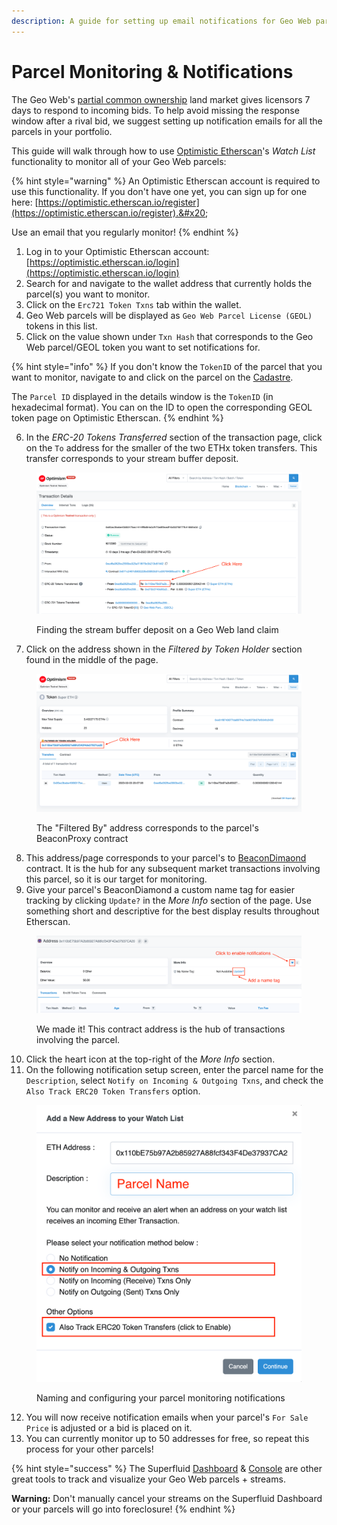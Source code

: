 ```yaml
---
description: A guide for setting up email notifications for Geo Web parcel transactions
---
```


# Parcel Monitoring & Notifications

The Geo Web's [partial common ownership](../concepts/partial-common-ownership.md) land market gives licensors 7 days to respond to incoming bids. To help avoid missing the response window after a rival bid, we suggest setting up notification emails for all the parcels in your portfolio.&#x20;

This guide will walk through how to use [Optimistic Etherscan](https://optimistic.etherscan.io/)'s _Watch List_ functionality to monitor all of your Geo Web parcels:

{% hint style="warning" %}
An Optimistic Etherscan account is required to use this functionality. If you don't have one yet, you can sign up for one here: [https://optimistic.etherscan.io/register](https://optimistic.etherscan.io/register).&#x20;

Use an email that you regularly monitor!
{% endhint %}

1. Log in to your Optimistic Etherscan account: [https://optimistic.etherscan.io/login](https://optimistic.etherscan.io/login)
2. Search for and navigate to the wallet address that currently holds the parcel(s) you want to monitor.
3. Click on the `Erc721 Token Txns` tab within the wallet.
4. Geo Web parcels will be displayed as `Geo Web Parcel License (GEOL)` tokens in this list.
5. Click on the value shown under `Txn Hash` that corresponds to the Geo Web parcel/GEOL token you want to set notifications for.

{% hint style="info" %}
If you don't know the `TokenID` of the parcel that you want to monitor, navigate to and click on the parcel on the [Cadastre](https://geoweb.land/).&#x20;

The `Parcel ID` displayed in the details window is the `TokenID` (in hexadecimal format). You can on the ID to open the corresponding GEOL token page on Optimistic Etherscan.
{% endhint %}

6. In the _ERC-20 Tokens Transferred_ section of the transaction page, click on the `To` address for the smaller of the two ETHx token transfers. This transfer corresponds to your stream buffer deposit.

<figure><img src="../.gitbook/assets/Claim Transaction.png" alt="Optimistic Etherscan transaction page with notation to help find the stream buffer deposit for a Geo Web land claim"><figcaption><p>Finding the stream buffer deposit on a Geo Web land claim</p></figcaption></figure>

7. Click on the address shown in the _Filtered by Token Holder_ section found in the middle of the page.&#x20;

<figure><img src="../.gitbook/assets/Filtered View.png" alt="Optimistic Etherscan filtered by address page with notation to help find the Geo Web parcel&#x27;s BeaconProxy address"><figcaption><p>The "Filtered By" address corresponds to the parcel's BeaconProxy contract</p></figcaption></figure>

8. This address/page corresponds to your parcel's to [BeaconDimaond](../developers/core-contracts/beacondiamond/) contract. It is the hub for any subsequent market transactions involving this parcel, so it is our target for monitoring.
9. Give your parcel's BeaconDiamond a custom name tag for easier tracking by clicking `Update?` in the _More Info_ section of the page. Use something short and descriptive for the best display results throughout Etherscan.

<figure><img src="../.gitbook/assets/BeconProxy.png" alt="Optimistic Etherscan page of a Geo Web parcel&#x27;s BeaconProxy contract - notations to give it a name tag &#x26; enable notifications"><figcaption><p>We made it! This contract address is the hub of transactions involving the parcel.</p></figcaption></figure>

10. Click the heart icon at the top-right of the _More Info_ section.
11. On the following notification setup screen, enter the parcel name for the `Description`, select `Notify on Incoming & Outgoing Txns`, and check the `Also Track ERC20 Token Transfers` option.

<figure><img src="../.gitbook/assets/Notifications.png" alt="Configuring the notifications settings to incoming, outgoing, and ERC20 tracking for Geo Web parcels"><figcaption><p>Naming and configuring your parcel monitoring notifications</p></figcaption></figure>

12. You will now receive notification emails when your parcel's `For Sale Price` is adjusted or a bid is placed on it.&#x20;
13. You can currently monitor up to 50 addresses for free, so repeat this process for your other parcels!

{% hint style="success" %}
The Superfluid [Dashboard](https://app.superfluid.finance/) & [Console](https://console.superfluid.finance/) are other great tools to track and visualize your Geo Web parcels + streams.&#x20;

**Warning:** Don't manually cancel your streams on the Superfluid Dashboard or your parcels will go into foreclosure!&#x20;
{% endhint %}
